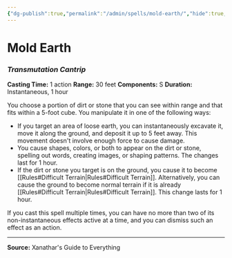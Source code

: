 ```yaml
---
{"dg-publish":true,"permalink":"/admin/spells/mold-earth/","hide":true,"updated":"2025-08-05T19:49:54.767+01:00"}
---
```


# Mold Earth
### *Transmutation Cantrip*
**Casting Time:** 1 action
**Range:** 30 feet
**Components:** S
**Duration:** Instantaneous, 1 hour

You choose a portion of dirt or stone that you can see within range and that fits within a 5-foot cube. You manipulate it in one of the following ways:

- If you target an area of loose earth, you can instantaneously excavate it, move it along the ground, and deposit it up to 5 feet away. This movement doesn't involve enough force to cause damage.
- You cause shapes, colors, or both to appear on the dirt or stone, spelling out words, creating images, or shaping patterns. The changes last for 1 hour.
- If the dirt or stone you target is on the ground, you cause it to become [[Rules#Difficult Terrain\|Rules#Difficult Terrain]]. Alternatively, you can cause the ground to become normal terrain if it is already [[Rules#Difficult Terrain\|Rules#Difficult Terrain]]. This change lasts for 1 hour.

If you cast this spell multiple times, you can have no more than two of its non-instantaneous effects active at a time, and you can dismiss such an effect as an action.

---
**Source:** Xanathar's Guide to Everything